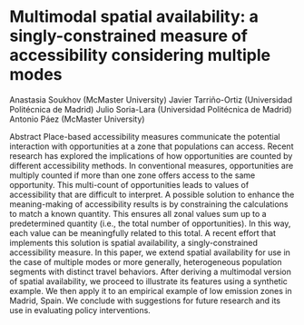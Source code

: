 
<!-- README.md is generated from README.Rmd. Please edit that file -->

# Multimodal spatial availability: a singly-constrained measure of accessibility considering multiple modes

<!-- badges: start -->
<!-- badges: end -->

Anastasia Soukhov (McMaster University) Javier Tarriño-Ortiz
(Universidad Politécnica de Madrid) Julio Soria-Lara (Universidad
Politécnica de Madrid) Antonio Páez (McMaster University)

Abstract
Place-based accessibility measures communicate the potential interaction with opportunities at a zone that populations can access. Recent research has explored the implications of how opportunities are counted by different accessibility methods. In conventional measures, opportunities are multiply counted if more than one zone offers access to the same opportunity. This multi-count of opportunities leads to values of accessibility that are difficult to interpret. A possible solution to enhance the meaning-making of accessibility results is by constraining the calculations to match a known quantity. This ensures all zonal values sum up to a predetermined quantity (i.e., the total number of opportunities). In this way, each value can be meaningfully related to this total. A recent effort that implements this solution is spatial availability, a singly-constrained accessibility measure. In this paper, we extend spatial availability for use in the case of multiple modes or more generally, heterogeneous population segments with distinct travel behaviors. After deriving a multimodal version of spatial availability, we proceed to illustrate its features using a synthetic example. We then apply it to an empirical example of low emission zones in Madrid, Spain. We conclude with suggestions for future research and its use in evaluating policy interventions.
